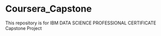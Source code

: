 # Coursera_Capstone
This repository is for IBM DATA SCIENCE PROFESSIONAL CERTIFICATE Capstone Project
